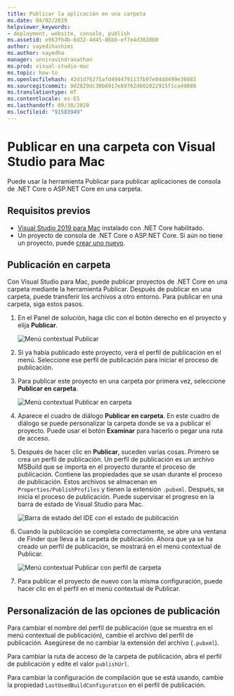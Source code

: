 ```yaml
---
title: Publicar la aplicación en una carpeta
ms.date: 04/02/2019
helpviewer_keywords:
- deployment, website, console, publish
ms.assetid: e963fb4b-6d32-4d45-86bb-ef7e4d3028b0
author: sayedihashimi
ms.author: sayedha
manager: unniravindranathan
ms.prod: visual-studio-mac
ms.topic: how-to
ms.openlocfilehash: 42d1d76275afd4944791137b97e04dd499e36083
ms.sourcegitcommit: 9d2829dc30b6917e89762d602022915f1ca49089
ms.translationtype: HT
ms.contentlocale: es-ES
ms.lasthandoff: 09/30/2020
ms.locfileid: "91583949"
---
```

# <a name="publish-to-a-folder-using-visual-studio-for-mac"></a>Publicar en una carpeta con Visual Studio para Mac

Puede usar la herramienta Publicar para publicar aplicaciones de consola de .NET Core o ASP.NET Core en una carpeta.

## <a name="prerequisites"></a>Requisitos previos

- [Visual Studio 2019 para Mac](https://visualstudio.microsoft.com/downloads/?utm_medium=microsoft&utm_source=docs.microsoft.com&utm_campaign=inline+link&utm_content=download+vs4mac2019) instalado con .NET Core habilitado.
- Un proyecto de consola de .NET Core o ASP.NET Core. Si aún no tiene un proyecto, puede [crear uno nuevo](./create-new-projects.md?view=vsmac-2019).

## <a name="publish-to-folder"></a>Publicación en carpeta

Con Visual Studio para Mac, puede publicar proyectos de .NET Core en una carpeta mediante la herramienta Publicar. Después de publicar en una carpeta, puede transferir los archivos a otro entorno. Para publicar en una carpeta, siga estos pasos.

 1. En el Panel de solución, haga clic con el botón derecho en el proyecto y elija **Publicar**.

    ![Menú contextual Publicar](media/publish-context-menu.png)

 2. Si ya había publicado este proyecto, verá el perfil de publicación en el menú. Seleccione ese perfil de publicación para iniciar el proceso de publicación.

 3. Para publicar este proyecto en una carpeta por primera vez, seleccione **Publicar en carpeta**.

    ![Menú contextual Publicar en carpeta](media/publish-to-folder-context-menu.png)

 4. Aparece el cuadro de diálogo **Publicar en carpeta**. En este cuadro de diálogo se puede personalizar la carpeta donde se va a publicar el proyecto. Puede usar el botón **Examinar** para hacerlo o pegar una ruta de acceso.

 5. Después de hacer clic en **Publicar**, suceden varias cosas. Primero se crea un perfil de publicación. Un perfil de publicación es un archivo MSBuild que se importa en el proyecto durante el proceso de publicación. Contiene las propiedades que se usan durante el proceso de publicación. Estos archivos se almacenan en `Properties/PublishProfiles` y tienen la extensión `.pubxml`. Después, se inicia el proceso de publicación. Puede supervisar el progreso en la barra de estado de Visual Studio para Mac.

    ![Barra de estado del IDE con el estado de publicación](media/publish-to-folder-status-bar.png)

 6. Cuando la publicación se completa correctamente, se abre una ventana de Finder que lleva a la carpeta de publicación. Ahora que ya se ha creado un perfil de publicación, se mostrará en el menú contextual de Publicar.

    ![Menú contextual Publicar con perfil de carpeta](media/publish-context-menu-with-folder-profile.png)

 7. Para publicar el proyecto de nuevo con la misma configuración, puede hacer clic en el perfil en el menú contextual de Publicar.

## <a name="customize-publish-options"></a>Personalización de las opciones de publicación

Para cambiar el nombre del perfil de publicación (que se muestra en el menú contextual de publicación), cambie el archivo del perfil de publicación. Asegúrese de no cambiar la extensión del archivo (`.pubxml`).

Para cambiar la ruta de acceso de la carpeta de publicación, abra el perfil de publicación y edite el valor `publishUrl`.

Para cambiar la configuración de compilación que se está usando, cambie la propiedad `LastUsedBuildConfiguration` en el perfil de publicación.